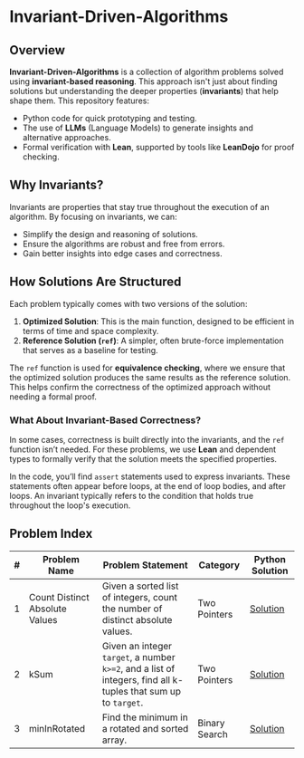 # Invariant-Driven-Algorithms

## Overview

**Invariant-Driven-Algorithms** is a collection of algorithm problems solved using **invariant-based reasoning**. This approach isn't just about finding solutions but understanding the deeper properties (**invariants**) that help shape them. This repository features:

- Python code for quick prototyping and testing.
- The use of **LLMs** (Language Models) to generate insights and alternative approaches.
- Formal verification with **Lean**, supported by tools like **LeanDojo** for proof checking.

## Why Invariants?

Invariants are properties that stay true throughout the execution of an algorithm. By focusing on invariants, we can:

- Simplify the design and reasoning of solutions.
- Ensure the algorithms are robust and free from errors.
- Gain better insights into edge cases and correctness.

## How Solutions Are Structured

Each problem typically comes with two versions of the solution:

1. **Optimized Solution**: This is the main function, designed to be efficient in terms of time and space complexity.
2. **Reference Solution (`ref`)**: A simpler, often brute-force implementation that serves as a baseline for testing.

The `ref` function is used for **equivalence checking**, where we ensure that the optimized solution produces the same results as the reference solution. This helps confirm the correctness of the optimized approach without needing a formal proof.

### What About Invariant-Based Correctness?

In some cases, correctness is built directly into the invariants, and the `ref` function isn’t needed. For these problems, we use **Lean** and dependent types to formally verify that the solution meets the specified properties.

In the code, you’ll find `assert` statements used to express invariants. These statements often appear before loops, at the end of loop bodies, and after loops. An invariant typically refers to the condition that holds true throughout the loop's execution.

## Problem Index

| #  | Problem Name                          | Problem Statement                                                                 | Category     | Python Solution                                     |
|----|---------------------------------------|------------------------------------------------------------------------------------|--------------|-----------------------------------------------------|
| 1  | Count Distinct Absolute Values        | Given a sorted list of integers, count the number of distinct absolute values.     | Two Pointers | [Solution](./problems/1.%20countDistinctAbsoluteValues.py) |
| 2  | kSum        | Given an integer `target`, a number `k>=2`, and a list of integers, find all k-tuples that sum up to `target`.     | Two Pointers | [Solution](./problems/2.%20kSum.py) |
| 3  | minInRotated        | Find the minimum in a rotated and sorted array.     | Binary Search | [Solution](./problems/3.%20minInRotated.py) |
